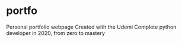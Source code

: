 # portfo
Personal portfolio webpage
Created with the Udemi Complete python developer in 2020, from zero to mastery
